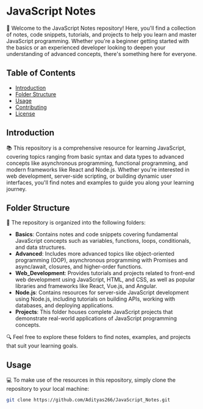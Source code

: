 # JavaScript Notes

🚀 Welcome to the JavaScript Notes repository! Here, you'll find a collection of notes, code snippets, tutorials, and projects to help you learn and master JavaScript programming. Whether you're a beginner getting started with the basics or an experienced developer looking to deepen your understanding of advanced concepts, there's something here for everyone.

## Table of Contents

- [Introduction](#introduction)
- [Folder Structure](#folder-structure)
- [Usage](#usage)
- [Contributing](#contributing)
- [License](#license)

## Introduction

📚 This repository is a comprehensive resource for learning JavaScript, covering topics ranging from basic syntax and data types to advanced concepts like asynchronous programming, functional programming, and modern frameworks like React and Node.js. Whether you're interested in web development, server-side scripting, or building dynamic user interfaces, you'll find notes and examples to guide you along your learning journey.

## Folder Structure

📁 The repository is organized into the following folders:

- **Basics**: Contains notes and code snippets covering fundamental JavaScript concepts such as variables, functions, loops, conditionals, and data structures.
- **Advanced**: Includes more advanced topics like object-oriented programming (OOP), asynchronous programming with Promises and async/await, closures, and higher-order functions.
- **Web_Development**: Provides tutorials and projects related to front-end web development using JavaScript, HTML, and CSS, as well as popular libraries and frameworks like React, Vue.js, and Angular.
- **Node.js**: Contains resources for server-side JavaScript development using Node.js, including tutorials on building APIs, working with databases, and deploying applications.
- **Projects**: This folder houses complete JavaScript projects that demonstrate real-world applications of JavaScript programming concepts.

🔍 Feel free to explore these folders to find notes, examples, and projects that suit your learning goals.

## Usage

💻 To make use of the resources in this repository, simply clone the repository to your local machine:

```bash
git clone https://github.com/Adityas266/JavaScript_Notes.git

